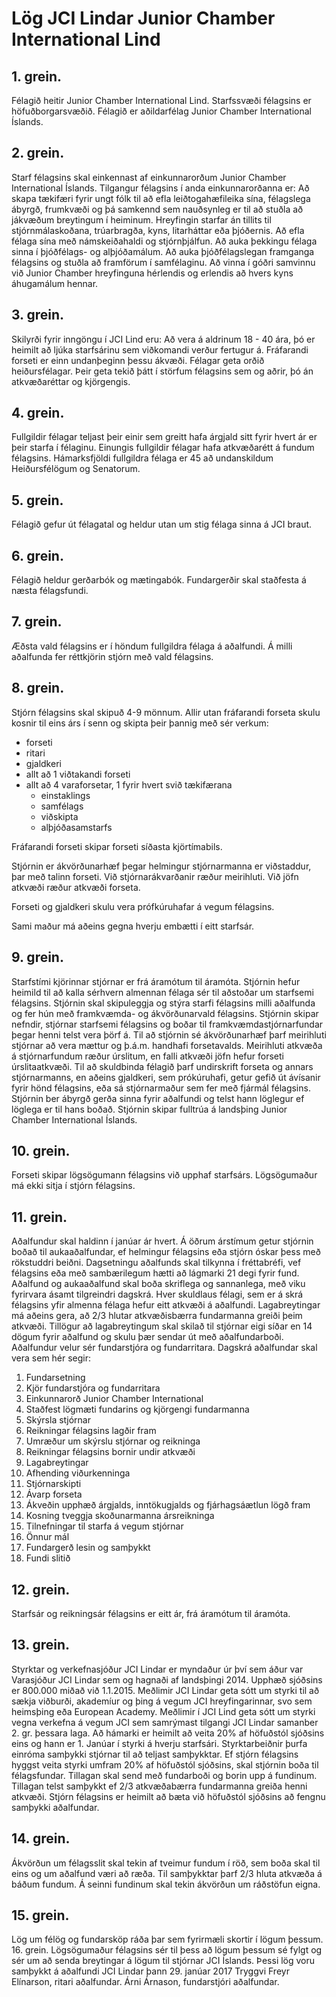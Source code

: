# Lög JCI Lindar Junior Chamber International Lind

## 1. grein.

Félagið heitir Junior Chamber International Lind. Starfssvæði félagsins er höfuðborgarsvæðið. Félagið er aðildarfélag Junior Chamber International Íslands.
## 2. grein.

Starf félagsins skal einkennast af einkunnarorðum Junior Chamber International Íslands. Tilgangur félagsins í anda einkunnarorðanna er: Að skapa tækifæri fyrir ungt fólk til að efla leiðtogahæfileika sína, félagslega ábyrgð, frumkvæði og þá samkennd sem nauðsynleg er til að stuðla að jákvæðum breytingum í heiminum. Hreyfingin starfar án tillits til stjórnmálaskoðana, trúarbragða, kyns, litarháttar eða þjóðernis. Að efla félaga sína með námskeiðahaldi og stjórnþjálfun. Að auka þekkingu félaga sinna í þjóðfélags- og alþjóðamálum. Að auka þjóðfélagslegan framganga félagsins og stuðla að framförum í samfélaginu. Að vinna í góðri samvinnu við Junior Chamber hreyfinguna hérlendis og erlendis að hvers kyns áhugamálum hennar.

## 3. grein.

Skilyrði fyrir inngöngu í JCI Lind eru: Að vera á aldrinum 18 - 40 ára, þó er heimilt að ljúka starfsárinu sem viðkomandi verður fertugur á. Fráfarandi forseti er einn undanþeginn þessu ákvæði. Félagar geta orðið heiðursfélagar. Þeir geta tekið þátt í störfum félagsins sem og aðrir, þó án atkvæðaréttar og kjörgengis.

## 4. grein.

Fullgildir félagar teljast þeir einir sem greitt hafa árgjald sitt fyrir hvert ár er þeir starfa í félaginu. Einungis fullgildir félagar hafa atkvæðarétt á fundum félagsins. Hámarksfjöldi fullgildra félaga er 45 að undanskildum Heiðursfélögum og Senatorum.

## 5. grein.

Félagið gefur út félagatal og heldur utan um stig félaga sinna á JCI braut.

## 6. grein.

Félagið heldur gerðarbók og mætingabók. Fundargerðir skal staðfesta á næsta félagsfundi.

## 7. grein.

Æðsta vald félagsins er í höndum fullgildra félaga á aðalfundi. Á milli aðalfunda fer réttkjörin stjórn með vald félagsins.

## 8. grein.

Stjórn félagsins skal skipuð 4-9 mönnum.
Allir utan fráfarandi forseta skulu kosnir til eins árs í senn og skipta þeir þannig með sér verkum:

- forseti
- ritari
- gjaldkeri
- allt að 1 viðtakandi forseti
- allt að 4 varaforsetar, 1 fyrir hvert svið tækifærana
  - einstaklings
  - samfélags
  - viðskipta
  - alþjóðasamstarfs
  
Fráfarandi forseti skipar forseti síðasta kjörtímabils.

Stjórnin er ákvörðunarhæf þegar helmingur stjórnarmanna er viðstaddur, þar með talinn forseti.
Við stjórnarákvarðanir ræður meirihluti.
Við jöfn atkvæði ræður atkvæði forseta.

Forseti og gjaldkeri skulu vera prófkúruhafar á vegum félagsins.

Sami maður má aðeins gegna hverju embætti í eitt starfsár.

## 9. grein.

Starfstími kjörinnar stjórnar er frá áramótum til áramóta. Stjórnin hefur heimild til að kalla sérhvern almennan félaga sér til aðstoðar um starfsemi félagsins. Stjórnin skal skipuleggja og stýra starfi félagsins milli aðalfunda og fer hún með framkvæmda- og ákvörðunarvald félagsins. Stjórnin skipar nefndir, stjórnar starfsemi félagsins og boðar til framkvæmdastjórnarfundar þegar henni telst vera þörf á. Til að stjórnin sé ákvörðunarhæf þarf meirihluti stjórnar að vera mættur og þ.á.m. handhafi forsetavalds. Meirihluti atkvæða á stjórnarfundum ræður úrslitum, en falli atkvæði jöfn hefur forseti úrslitaatkvæði. Til að skuldbinda félagið þarf undirskrift forseta og annars stjórnarmanns, en aðeins gjaldkeri, sem prókúruhafi, getur gefið út ávísanir fyrir hönd félagsins, eða sá stjórnarmaður sem fer með fjármál félagsins. Stjórnin ber ábyrgð gerða sinna fyrir aðalfundi og telst hann löglegur ef löglega er til hans boðað. Stjórnin skipar fulltrúa á landsþing Junior Chamber International Íslands.

## 10. grein.

Forseti skipar lögsögumann félagsins við upphaf starfsárs. Lögsögumaður má ekki sitja í stjórn félagsins.

## 11. grein.

Aðalfundur skal haldinn í janúar ár hvert. Á öðrum árstímum getur stjórnin boðað til aukaaðalfundar, ef helmingur félagsins eða stjórn óskar þess með rökstuddri beiðni.
Dagsetningu aðalfunds skal tilkynna í fréttabréfi, vef félagsins eða með sambærilegum hætti að lágmarki 21 degi fyrir fund.
Aðalfund og aukaaðalfund skal boða skriflega og sannanlega, með viku fyrirvara ásamt tilgreindri dagskrá. Hver skuldlaus félagi, sem er á skrá félagsins yfir almenna félaga hefur eitt atkvæði á aðalfundi. Lagabreytingar má aðeins gera, að 2/3 hlutar atkvæðisbærra fundarmanna greiði þeim atkvæði. Tillögur að lagabreytingum skal skilað til stjórnar eigi síðar en 14 dögum fyrir aðalfund og skulu þær sendar út með aðalfundarboði. Aðalfundur velur sér fundarstjóra og fundarritara.
Dagskrá aðalfundar skal vera sem hér segir:

1. Fundarsetning
2. Kjör fundarstjóra og fundarritara
3. Einkunnarorð Junior Chamber International
4. Staðfest lögmæti fundarins og kjörgengi fundarmanna
5. Skýrsla stjórnar
6. Reikningar félagsins lagðir fram
7. Umræður um skýrslu stjórnar og reikninga
8. Reikningar félagsins bornir undir atkvæði
9. Lagabreytingar
10. Afhending viðurkenninga
11. Stjórnarskipti
12. Ávarp forseta
13. Ákveðin upphæð árgjalds, inntökugjalds og fjárhagsáætlun lögð fram
14. Kosning tveggja skoðunarmanna ársreikninga
15. Tilnefningar til starfa á vegum stjórnar
16. Önnur mál
17. Fundargerð lesin og samþykkt
18. Fundi slitið

## 12. grein.

Starfsár og reikningsár félagsins er eitt ár, frá áramótum til áramóta.

## 13. grein.

Styrktar og verkefnasjóður JCI Lindar er myndaður úr því sem áður var Varasjóður JCI Lindar sem og hagnaði af landsþingi 2014. Upphæð sjóðsins er 800.000 miðað við 1.1.2015. Meðlimir JCI Lindar geta sótt um styrki til að sækja viðburði, akademíur og þing á vegum JCI hreyfingarinnar, svo sem heimsþing eða European Academy. Meðlimir í JCI Lind geta sótt um styrki vegna verkefna á vegum JCI sem samrýmast tilgangi JCI Lindar samanber 2. gr. þessara laga. Að hámarki er heimilt að veita 20% af höfuðstól sjóðsins eins og hann er 1. Janúar í styrki á hverju starfsári. Styrktarbeiðnir þurfa einróma samþykki stjórnar til að teljast samþykktar. Ef stjórn félagsins hyggst veita styrki umfram 20% af höfuðstól sjóðsins, skal stjórnin boða til félagsfundar. Tillagan skal send með fundarboði og borin upp á fundinum. Tillagan telst samþykkt ef 2/3 atkvæðabærra fundarmanna greiða henni atkvæði. Stjórn félagsins er heimilt að bæta við höfuðstól sjóðsins að fengnu samþykki aðalfundar.

## 14. grein.

Ákvörðun um félagsslit skal tekin af tveimur fundum í röð, sem boða skal til eins og um aðalfund væri að ræða. Til samþykktar þarf 2/3 hluta atkvæða á báðum fundum. Á seinni fundinum skal tekin ákvörðun um ráðstöfun eigna.

## 15. grein.

Lög um félög og fundarsköp ráða þar sem fyrirmæli skortir í lögum þessum. 16. grein. Lögsögumaður félagsins sér til þess að lögum þessum sé fylgt og sér um að senda breytingar á lögum til stjórnar JCI Íslands.
Þessi lög voru samþykkt á aðalfundi JCI Lindar þann 29. janúar 2017 Tryggvi Freyr Elínarson, ritari aðalfundar. Árni Árnason, fundarstjóri aðalfundar.
